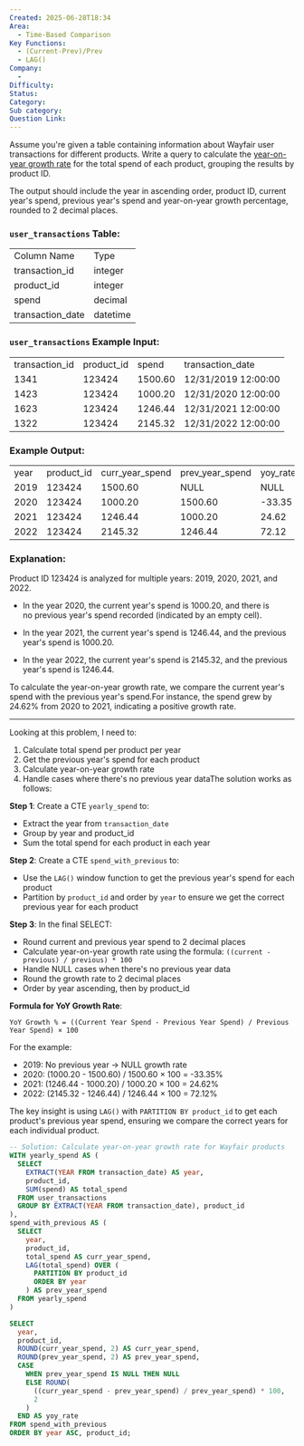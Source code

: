 ```yaml
---
Created: 2025-06-28T18:34
Area:
  - Time-Based Comparison
Key Functions:
  - (Current-Prev)/Prev
  - LAG()
Company:
  -
Difficulty:
Status:
Category:
Sub category:
Question Link:
---
```

Assume you're given a table containing information about Wayfair user transactions for different products. Write a query to calculate the [year-on-year growth rate](https://www.fundera.com/blog/year-over-year-growth) for the total spend of each product, grouping the results by product ID.

The output should include the year in ascending order, product ID, current year's spend, previous year's spend and year-on-year growth percentage, rounded to 2 decimal places.

### `user_transactions` Table:

|   |   |
|---|---|
|Column Name|Type|
|transaction_id|integer|
|product_id|integer|
|spend|decimal|
|transaction_date|datetime|

### `user_transactions` Example Input:

|   |   |   |   |
|---|---|---|---|
|transaction_id|product_id|spend|transaction_date|
|1341|123424|1500.60|12/31/2019 12:00:00|
|1423|123424|1000.20|12/31/2020 12:00:00|
|1623|123424|1246.44|12/31/2021 12:00:00|
|1322|123424|2145.32|12/31/2022 12:00:00|

### Example Output:

|   |   |   |   |   |
|---|---|---|---|---|
|year|product_id|curr_year_spend|prev_year_spend|yoy_rate|
|2019|123424|1500.60|NULL|NULL|
|2020|123424|1000.20|1500.60|-33.35|
|2021|123424|1246.44|1000.20|24.62|
|2022|123424|2145.32|1246.44|72.12|

### Explanation:

Product ID 123424 is analyzed for multiple years: 2019, 2020, 2021, and 2022.

- In the year 2020, the current year's spend is 1000.20, and there is  
    no previous year's spend recorded (indicated by an empty cell).  
    
- In the year 2021, the current year's spend is 1246.44, and the previous year's spend is 1000.20.
- In the year 2022, the current year's spend is 2145.32, and the previous year's spend is 1246.44.

To calculate the year-on-year growth rate, we compare the current year's spend with the previous year's spend.For instance, the spend grew by 24.62% from 2020 to 2021, indicating a positive growth rate.

---

Looking at this problem, I need to:

1. Calculate total spend per product per year
2. Get the previous year's spend for each product
3. Calculate year-on-year growth rate
4. Handle cases where there's no previous year dataThe solution works as follows:

**Step 1**: Create a CTE `yearly_spend` to:

- Extract the year from `transaction_date`
- Group by year and product_id
- Sum the total spend for each product in each year

**Step 2**: Create a CTE `spend_with_previous` to:

- Use the `LAG()` window function to get the previous year's spend for each product
- Partition by `product_id` and order by `year` to ensure we get the correct previous year for each product

**Step 3**: In the final SELECT:

- Round current and previous year spend to 2 decimal places
- Calculate year-on-year growth rate using the formula: `((current - previous) / previous) * 100`
- Handle NULL cases when there's no previous year data
- Round the growth rate to 2 decimal places
- Order by year ascending, then by product_id

**Formula for YoY Growth Rate**:

```Plain
YoY Growth % = ((Current Year Spend - Previous Year Spend) / Previous Year Spend) × 100
```

For the example:

- 2019: No previous year → NULL growth rate
- 2020: (1000.20 - 1500.60) / 1500.60 × 100 = -33.35%
- 2021: (1246.44 - 1000.20) / 1000.20 × 100 = 24.62%
- 2022: (2145.32 - 1246.44) / 1246.44 × 100 = 72.12%

The key insight is using `LAG()` with `PARTITION BY product_id` to get each product's previous year spend, ensuring we compare the correct years for each individual product.

  

```SQL
-- Solution: Calculate year-on-year growth rate for Wayfair products
WITH yearly_spend AS (
  SELECT 
    EXTRACT(YEAR FROM transaction_date) AS year,
    product_id,
    SUM(spend) AS total_spend
  FROM user_transactions
  GROUP BY EXTRACT(YEAR FROM transaction_date), product_id
),
spend_with_previous AS (
  SELECT 
    year,
    product_id,
    total_spend AS curr_year_spend,
    LAG(total_spend) OVER (
      PARTITION BY product_id 
      ORDER BY year
    ) AS prev_year_spend
  FROM yearly_spend
)

SELECT 
  year,
  product_id,
  ROUND(curr_year_spend, 2) AS curr_year_spend,
  ROUND(prev_year_spend, 2) AS prev_year_spend,
  CASE 
    WHEN prev_year_spend IS NULL THEN NULL
    ELSE ROUND(
      ((curr_year_spend - prev_year_spend) / prev_year_spend) * 100, 
      2
    )
  END AS yoy_rate
FROM spend_with_previous
ORDER BY year ASC, product_id;
```
